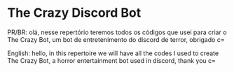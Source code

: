 # The Crazy Discord Bot
PR/BR: olá, nesse repertório teremos todos os códigos que usei para
criar o The Crazy Bot, um bot de entretenimento do discord de terror,
obrigado c=

English: 
hello, in this repertoire we will have all the codes I used to
create The Crazy Bot, a horror entertainment bot used in discord,
thank you c=
